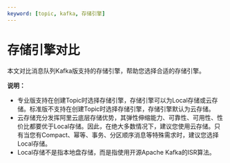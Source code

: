 ```yaml
---
keyword: [topic, kafka, 存储引擎]
---
```


# 存储引擎对比

本文对比消息队列Kafka版支持的存储引擎，帮助您选择合适的存储引擎。

**说明：**

-   专业版支持在创建Topic时选择存储引擎，存储引擎可以为Local存储或云存储。标准版不支持在创建Topic时选择存储引擎，存储引擎默认为云存储。
-   云存储充分发挥阿里云底层存储优势，其弹性伸缩能力、可靠性、可用性、性价比都要优于Local存储。因此，在绝大多数情况下，建议您使用云存储。只有当您有Compact、幂等、事务、分区顺序消息等特殊需求时，建议您选择Local存储。
-   Local存储不是指本地盘存储，而是指使用开源Apache Kafka的ISR算法。

